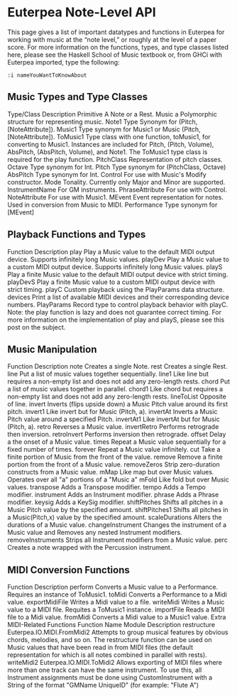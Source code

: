 # Euterpea Note-Level API

This page gives a list of important datatypes and functions in Euterpea for working with music at the “note level,” or roughly at the level of a paper score. 
For more information on the functions, types, and type classes listed here, please see the Haskell School of Music textbook or, from GHCi with Euterpea imported, type the following:

``:i nameYouWantToKnowAbout``

## Music Types and Type Classes

Type/Class	Description
Primitive	A Note or a Rest.
Music a	Polymorphic structure for representing music.
Note1	Type Synonym for (Pitch, [NoteAttribute]).
Music1	Type synonym for Music1 or Music (Pitch, [NoteAttribute]).
ToMusic1	Type class with one function, toMusic1, for converting to Music1. Instances are included for Pitch, (Pitch, Volume), AbsPitch, (AbsPitch, Volume), and Note1. The ToMusic1 type class is required for the play function.
PitchClass	Representation of pitch classes.
Octave	Type synonym for Int.
Pitch	Type synonym for (PitchClass, Octave)
AbsPitch	Type synonym for Int.
Control	For use with Music's Modify constructor.
Mode	Tonality. Currently only Major and Minor are supported.
InstrumentName	For GM instruments.
PhraseAttribute	For use with Control.
NoteAttribute	For use with Music1.
MEvent	Event representation for notes. Used in conversion from Music to MIDI.
Performance	Type synonym for [MEvent]

## Playback Functions and Types

Function	Description
play	Play a Music value to the default MIDI output device. Supports infinitely long Music values.
playDev	Play a Music value to a custom MIDI output device. Supports infinitely long Music values.
playS	Play a finite Music value to the default MIDI output device with strict timing.
playDevS	Play a finite Music value to a custom MIDI output device with strict timing.
playC	Custom playback using the PlayParams data structure.
devices	Print a list of available MIDI devices and their corresponding device numbers.
PlayParams	Record type to control playback behavior with playC.
Note: the play function is lazy and does not guarantee correct timing. For more information on the implementation of play and playS, please see this post on the subject.

## Music Manipulation

Function	Description
note	Creates a single Note.
rest	Creates a single Rest.
line	Put a list of music values together sequentially.
line1	Like line but requires a non-empty list and does not add any zero-length rests.
chord	Put a list of music values together in parallel.
chord1	Like chord but requires a non-empty list and does not add any zero-length rests.
lineToList	Opposite of line.
invert	Inverts (flips upside down) a Music Pitch value around its first pitch.
invert1	Like invert but for Music (Pitch, a).
invertAt	Inverts a Music Pitch value around a specified Pitch.
invertAt1	Like invertAt but for Music (Pitch, a).
retro	Reverses a Music value.
invertRetro	Performs retrograde then inversion.
retroInvert	Performs inversion then retrograde.
offset	Delay a the onset of a Music value.
times	Repeat a Music value sequentially for a fixed number of times.
forever	Repeat a Music value infinitely.
cut	Take a finite portion of Music from the front of the value.
remove	Remove a finite portion from the front of a Music value.
removeZeros	Strip zero-duration constructs from a Music value.
mMap	Like map but over Music values. Operates over all "a" portions of a "Music a"
mFold	Like fold but over Music values.
transpose	Adds a Transpose modifier.
tempo	Adds a Tempo modifier.
instrument	Adds an Instrument modifier.
phrase	Adds a Phrase modifier.
keysig	Adds a KeySig modifier.
shiftPitches	Shifts all pitches in a Music Pitch value by the specified amount.
shiftPitches1	Shifts all pitches in a Music(Pitch,x) value by the specified amount.
scaleDurations	Alters the durations of a Music value.
changeInstrument	Changes the instrument of a Music value and Removes any nested Instrument modifiers.
removeInstruments	Strips all Instrument modifiers from a Music value.
perc	Creates a note wrapped with the Percussion instrument.

## MIDI Conversion Functions

Function	Description
perform	Converts a Music value to a Performance. Requires an instance of ToMusic1.
toMidi	Converts a Performance to a Midi value.
exportMidiFile	Writes a Midi value to a file.
writeMidi	Writes a Music value to a MIDI file. Requites a ToMusic1 instance.
importFile	Reads a MIDI file to a Midi value.
fromMidi	Converts a Midi value to a Music1 value.
Extra MIDI-Related Functions
Function Name	Module	Description
restructure	Euterpea.IO.MIDI.FromMidi2	Attempts to group musical features by obvious chords, melodies, and so on. The restructure function can be used on Music values that have been read in from MIDI files (the default representation for which is all notes combined in parallel with rests).
writeMidi2	Euterpea.IO.MIDI.ToMidi2	Allows exporting of MIDI files where more than one track can have the same instrument. To use this, all Instrument assignments must be done using CustomInstrument with a String of the format "GMName UniqueID" (for example: "Flute A")
